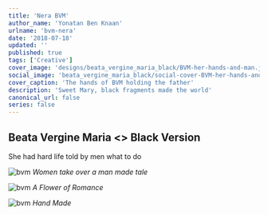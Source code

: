 ```yaml
---
title: 'Nera BVM'
author_name: 'Yonatan Ben Knaan'
urlname: 'bvm-nera'
date: '2018-07-18'
updated: ''
published: true
tags: ['Creative']
cover_image: 'designs/beata_vergine_maria_black/BVM-her-hands-and-man.jpg'
social_image: 'beata_vergine_maria_black/social-cover-BVM-her-hands-and-man.jpg'
cover_caption: 'The hands of BVM holding the father'
description: 'Sweet Mary, black fragments made the world'
canonical_url: false
series: false
---
```

## Beata Vergine Maria <> Black Version

She had hard life told by men what to do

![bvm](/designs/beata_vergine_maria_black/BVM-her-face.jpg)
*Women take over a man made tale*

![bvm](/designs/beata_vergine_maria_black/BVM-her-flower.jpg)
*A Flower of Romance*

![bvm](/designs/beata_vergine_maria_black/BVM-her-hands-and-man.jpg)
*Hand Made*













